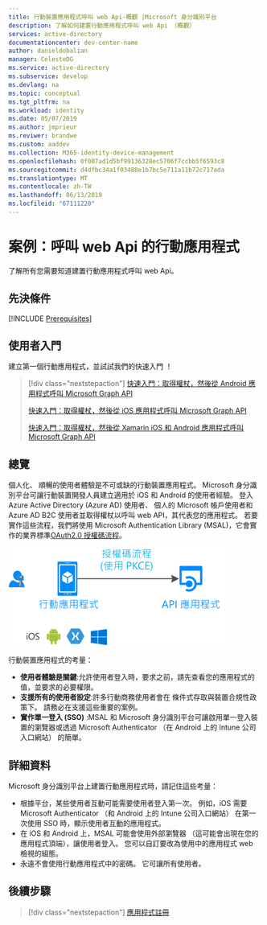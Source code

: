 ```yaml
---
title: 行動裝置應用程式呼叫 web Api-概觀 |Microsoft 身分識別平台
description: 了解如何建置行動應用程式呼叫 web Api （概觀）
services: active-directory
documentationcenter: dev-center-name
author: danieldobalian
manager: CelesteDG
ms.service: active-directory
ms.subservice: develop
ms.devlang: na
ms.topic: conceptual
ms.tgt_pltfrm: na
ms.workload: identity
ms.date: 05/07/2019
ms.author: jmprieur
ms.reviwer: brandwe
ms.custom: aaddev
ms.collection: M365-identity-device-management
ms.openlocfilehash: 0f007ad1d5bf99136328ec5706f7ccbb5f6593c8
ms.sourcegitcommit: d4dfbc34a1f03488e1b7bc5e711a11b72c717ada
ms.translationtype: MT
ms.contentlocale: zh-TW
ms.lasthandoff: 06/13/2019
ms.locfileid: "67111220"
---
```

# <a name="scenario-mobile-application-that-calls-web-apis"></a>案例：呼叫 web Api 的行動應用程式

了解所有您需要知道建置行動應用程式呼叫 web Api。

## <a name="prerequisites"></a>先決條件

[!INCLUDE [Prerequisites](../../../includes/active-directory-develop-scenarios-prerequisites.md)]

## <a name="getting-started"></a>使用者入門

建立第一個行動應用程式，並試試我們的快速入門 ！

> [!div class="nextstepaction"]
> [快速入門：取得權杖，然後從 Android 應用程式呼叫 Microsoft Graph API](./quickstart-v2-android.md)
>
> [快速入門：取得權杖，然後從 iOS 應用程式呼叫 Microsoft Graph API](./quickstart-v2-ios.md)
>
> [快速入門：取得權杖，然後從 Xamarin iOS 和 Android 應用程式呼叫 Microsoft Graph API](https://github.com/Azure-Samples/active-directory-xamarin-native-v2)

## <a name="overview"></a>總覽

個人化、 順暢的使用者體驗是不可或缺的行動裝置應用程式。  Microsoft 身分識別平台可讓行動裝置開發人員建立適用於 iOS 和 Android 的使用者經驗。 登入 Azure Active Directory (Azure AD) 使用者、 個人的 Microsoft 帳戶使用者和 Azure AD B2C 使用者並取得權杖以呼叫 web API，其代表您的應用程式。 若要實作這些流程，我們將使用 Microsoft Authentication Library (MSAL)，它會實作的業界標準[OAuth2.0 授權碼流程](v2-oauth2-auth-code-flow.md)。

![精靈應用程式](./media/scenarios/mobile-app.svg)

行動裝置應用程式的考量：

- **使用者體驗是關鍵**:允許使用者登入時，要求之前，請先查看您的應用程式的值，並要求的必要權限。
- **支援所有的使用者設定**:許多行動商務使用者會在 條件式存取與裝置合規性政策下。 請務必在支援這些重要的案例。
- **實作單一登入 (SSO)** :MSAL 和 Microsoft 身分識別平台可讓啟用單一登入裝置的瀏覽器或透過 Microsoft Authenticator （在 Android 上的 Intune 公司入口網站） 的簡單。

## <a name="specifics"></a>詳細資料

Microsoft 身分識別平台上建置行動應用程式時，請記住這些考量：

- 根據平台，某些使用者互動可能需要使用者登入第一次。 例如，iOS 需要 Microsoft Authenticator （和 Android 上的 Intune 公司入口網站） 在第一次使用 SSO 時，顯示使用者互動的應用程式。
- 在 iOS 和 Android 上，MSAL 可能會使用外部瀏覽器 （這可能會出現在您的應用程式頂端），讓使用者登入。 您可以自訂要改為使用中的應用程式 web 檢視的組態。
- 永遠不會使用行動應用程式中的密碼。 它可讓所有使用者。

## <a name="next-steps"></a>後續步驟

> [!div class="nextstepaction"]
> [應用程式註冊](scenario-mobile-app-registration.md)
